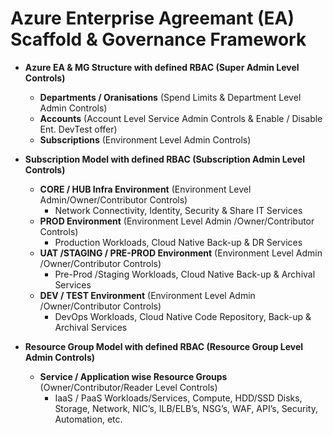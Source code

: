 # Azure Enterprise Agreemant (EA) Scaffold & Governance Framework
* **Azure EA & MG Structure with defined RBAC (Super Admin Level Controls)**
  * **Departments / Oranisations** (Spend Limits & Department Level Admin Controls)
  * **Accounts** (Account Level Service Admin Controls & Enable / Disable Ent. DevTest offer)
  * **Subscriptions** (Environment Level Admin Controls)
      
* **Subscription Model with defined RBAC (Subscription Admin Level Controls)**
  * **CORE / HUB Infra Environment** (Environment Level Admin/Owner/Contributor Controls)
    * Network Connectivity, Identity, Security & Share IT Services
  * **PROD Environment** (Environment Level Admin /Owner/Contributor Controls)
    * Production Workloads, Cloud Native Back-up & DR Services
  * **UAT /STAGING / PRE-PROD Environment** (Environment Level Admin /Owner/Contributor Controls)
    * Pre-Prod /Staging Workloads, Cloud Native Back-up & Archival Services
  * **DEV / TEST Environment** (Environment Level Admin /Owner/Contributor Controls)
    * DevOps Workloads, Cloud Native Code Repository, Back-up & Archival Services
          
* **Resource Group Model with defined RBAC (Resource Group Level Admin Controls)**
  * **Service / Application wise Resource Groups** (Owner/Contributor/Reader Level Controls)
    * IaaS / PaaS Workloads/Services, Compute, HDD/SSD Disks, Storage, Network, NIC’s, ILB/ELB’s, NSG’s, WAF, API’s, Security, Automation, etc.
